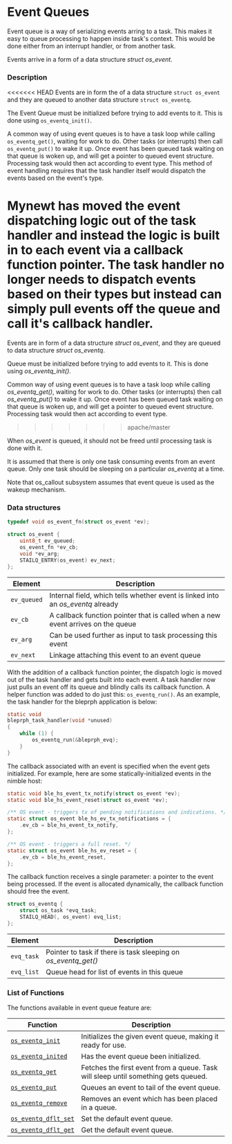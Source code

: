 # Event Queues


Event queue is a way of serializing events arring to a task. This makes it easy to queue processing to happen inside task's context. This would be done either from an interrupt handler, or from another task.

Events arrive in a form of a data structure *struct os_event*.

### Description

<<<<<<< HEAD
Events are in form the of a data structure `struct os_event` and 
they are queued to another data structure `struct os_eventq`.

The Event Queue must be initialized before trying to add events to 
it. This is done using `os_eventq_init()`.

A common way of using event queues is to have a task loop while calling `os_eventq_get()`, 
waiting for work to do. Other tasks (or interrupts) then call `os_eventq_put()` 
to wake it up. Once event has been queued task waiting on that queue is woken up, 
and will get a pointer to queued event structure. Processing task would then act according to event type. This
method of event handling requires that the task handler itself would dispatch the
events based on the event's type. 

Mynewt has moved the event dispatching logic out of the task handler and instead the
logic is built in to each event via a callback function pointer. The task handler no longer
needs to dispatch events based on their types but instead can simply pull events
off the queue and call it's callback handler. 
=======
Events are in form of a data structure *struct os_event*, and they are queued to data structure *struct os_eventq*.

Queue must be initialized before trying to add events to it. This is done using *os_eventq_init()*.

Common way of using event queues is to have a task loop while calling *os_eventq_get()*, waiting for work to do.
Other tasks (or interrupts) then call *os_eventq_put()* to wake it up. Once event has been queued task waiting on that queue is woken up, and will get a pointer to queued event structure.
Processing task would then act according to event type.
>>>>>>> apache/master

When *os_event* is queued, it should not be freed until processing task is done with it.

It is assumed that there is only one task consuming events from an event queue. Only one task should be sleeping on a particular *os_eventq* at a time.

Note that os_callout subsystem assumes that event queue is used as the wakeup mechanism.

### Data structures

```c
typedef void os_event_fn(struct os_event *ev);

struct os_event {
    uint8_t ev_queued;
    os_event_fn *ev_cb;
    void *ev_arg;
    STAILQ_ENTRY(os_event) ev_next;
};
```

| Element | Description |
|---------|-------------|
| `ev_queued` | Internal field, which tells whether event is linked into an *os_eventq* already |
| `ev_cb` | A callback function pointer that is called when a new event arrives on the queue |
| `ev_arg` | Can be used further as input to task processing this event |
| `ev_next` | Linkage attaching this event to an event queue |

With the addition of a callback function pointer, the dispatch logic 
is moved out of the task handler and gets built into each event.  A 
task handler now just pulls an event off its queue and blindly calls 
its callback function.  A helper function was added to do just this: 
`os_eventq_run()`.  As an example, the task handler
for the bleprph application is below:

```c
static void
bleprph_task_handler(void *unused)
{
    while (1) {
        os_eventq_run(&bleprph_evq);
    }
}
```
  
The callback associated with an event is specified when the event gets
initialized.  For example, here are some statically-initialized events
in the nimble host:

```c
static void ble_hs_event_tx_notify(struct os_event *ev);
static void ble_hs_event_reset(struct os_event *ev);

/** OS event - triggers tx of pending notifications and indications. */
static struct os_event ble_hs_ev_tx_notifications = {
    .ev_cb = ble_hs_event_tx_notify,
};

/** OS event - triggers a full reset. */
static struct os_event ble_hs_ev_reset = {
    .ev_cb = ble_hs_event_reset,
};
```

The callback function receives a single parameter: a
pointer to the event being processed.  If the event is allocated
dynamically, the callback function should free the event.   
   
   
```c
struct os_eventq {
    struct os_task *evq_task;
    STAILQ_HEAD(, os_event) evq_list;
};
```


| Element | Description |
|---------|-------------|
| `evq_task` | Pointer to task if there is task sleeping on *os_eventq_get()* |
| `evq_list` | Queue head for list of events in this queue |

### List of Functions


The functions available in event queue feature are:

| **Function** | **Description** |
|---------|-------------|
| [`os_eventq_init`](os_eventq_init.md) | Initializes the given event queue, making it ready for use. |
| [`os_eventq_inited`](os_eventq_inited.md) | Has the event queue been initialized. |
| [`os_eventq_get`](os_eventq_get.md) | Fetches the first event from a queue. Task will sleep until something gets queued. |
| [`os_eventq_put`](os_eventq_put.md) | Queues an event to tail of the event queue. |
| [`os_eventq_remove`](os_eventq_remove.md) | Removes an event which has been placed in a queue. |
| [`os_eventq_dflt_set`](os_eventq_dflt_set.md) | Set the default event queue. |
| [`os_eventq_dflt_get`](os_eventq_dflt_get.md) | Get the default event queue. |



